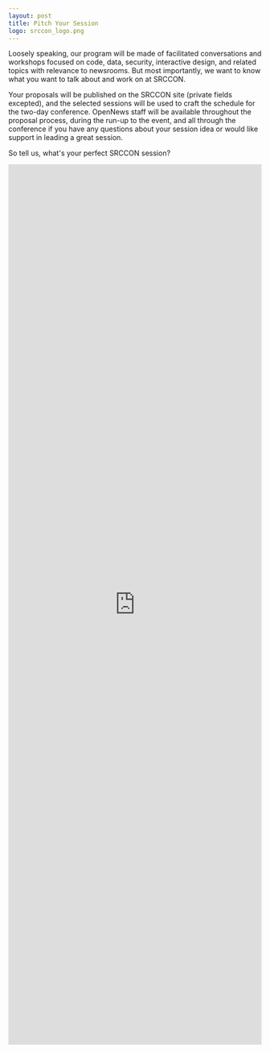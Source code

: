 ```yaml
---
layout: post
title: Pitch Your Session
logo: srccon_logo.png
---
```

<p class="bodybig">Loosely speaking, our program will be made of facilitated conversations and workshops focused on code, data,  security, interactive design, and related topics with relevance to newsrooms. But most importantly, we want to know what you want to talk about and work on at SRCCON.</p>

Your proposals will be published on the SRCCON site (private fields excepted), and the selected sessions will be used to craft the schedule for the two-day conference. OpenNews staff will be available throughout the proposal process, during the run-up to the event, and all through the conference if you have any questions about your session idea or would like support in leading a great session.

So tell us, what's your perfect SRCCON session?

<iframe id="frame" width="100%" height="1750" src="http://screendoor.dobt.co/embedded/projects/226/responses/new" frameborder="0" marginheight="0" marginwidth="0"></iframe>
